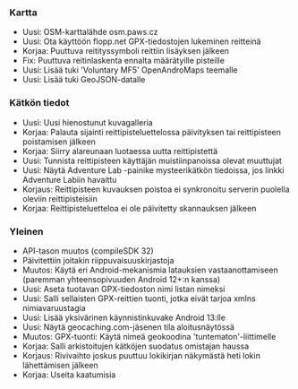 ### Kartta
- Uusi: OSM-karttalähde osm.paws.cz
- Uusi: Ota käyttöön flopp.net GPX-tiedostojen lukeminen reitteinä
- Korjaa: Puuttuva reitityssymboli reittiin lisäyksen jälkeen
- Fix: Puuttuva reitinlaskenta ennalta määrätyille pisteille
- Uusi: Lisää tuki 'Voluntary MF5' OpenAndroMaps teemalle
- Uusi: Lisää tuki GeoJSON-datalle

### Kätkön tiedot
- Uusi: Uusi hienostunut kuvagalleria
- Korjaa: Palauta sijainti reittipisteluettelossa päivityksen tai reittipisteen poistamisen jälkeen
- Korjaa: Siirry alareunaan luotaessa uutta reittipistettä
- Uusi: Tunnista reittipisteen käyttäjän muistiinpanoissa olevat muuttujat
- Uusi: Näytä Adventure Lab -painike mysteerikätkön tiedoissa, jos linkki Adventure Labiin havaittu
- Korjaus: Reittipisteen kuvauksen poistoa ei synkronoitu serverin puolella oleviin reittipisteisiin
- Korjaa: Reittipisteluetteloa ei ole päivitetty skannauksen jälkeen

### Yleinen
- API-tason muutos (compileSDK 32)
- Päivitettiin joitakin riippuvaisuuskirjastoja
- Muutos: Käytä eri Android-mekanismia latauksien vastaanottamiseen (paremman yhteensopivuuden Android 12+:n kanssa)
- Uusi: Aseta tuotavan GPX-tiedoston nimi listan nimeksi
- Uusi: Salli sellaisten GPX-reittien tuonti, jotka eivät tarjoa xmlns nimiavaruustagia
- Uusi: Lisää yksivärinen käynnistinkuvake Android 13:lle
- Uusi: Näytä geocaching.com-jäsenen tila aloitusnäytössä
- Muutos: GPX-tuonti: Käytä nimeä geokoodina 'tuntematon'-liittimelle
- Korjaa: Salli arkistoitujen kätköjen suodatus omistajan haussa
- Korjaus: Rivivaihto joskus puuttuu lokikirjan näkymästä heti lokin lähettämisen jälkeen
- Korjaa: Useita kaatumisia
